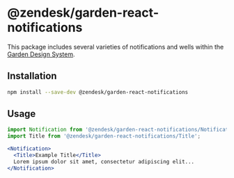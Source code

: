 # @zendesk/garden-react-notifications

This package includes several varieties of notifications and wells within
the [Garden Design System](http://zendeskgarden.github.io/).

## Installation

```sh
npm install --save-dev @zendesk/garden-react-notifications
```

## Usage

```jsx static
import Notification from '@zendesk/garden-react-notifications/Notifications';
import Title from '@zendesk/garden-react-notifications/Title';

<Notification>
  <Title>Example Title</Title>
  Lorem ipsum dolor sit amet, consectetur adipiscing elit...
</Notification>
```
